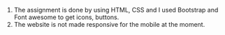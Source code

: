 1. The assignment is done by using HTML, CSS and I used Bootstrap and Font awesome to get icons, buttons.
2. The website is not made responsive for the mobile at the moment.
